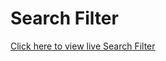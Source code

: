 # Search Filter
[Click here to view live Search Filter](https://geethamulagala.github.io/Search-Filter-project/)
